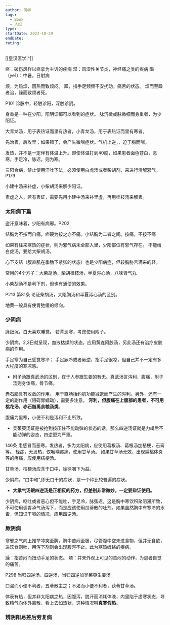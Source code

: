 ```yaml
---
author: 何柳
tags:
  - Book
  - 人纪
type: 
startDate: 2023-10-29
endDate: 
rating:
---
```


[[皇汉医学|^]]

痉：破伤风样以痉挛为主诉的疾病
湿：风湿性关节炎，神经痛之类的疾病
暍（ye1）：中暑，日射病

烦，为热烦，因热而致烦闷。
躁，指手足频频不安扰动，痛苦的状态。
烦而至躁者治，躁而致烦者死。


P101 
诊脉中，轻触诊阳，深触诊阴。


身重是一种在少阳，阳明证都可以看到的症状。
脉沉微或脉微细而身重者，为少阳证。


大青龙汤，用于表热证而里有热者，小青龙汤，用于表热证而里有寒者。

先治表，后攻里；如果错了，会产生微喘症状。气机上逆，，迫于胸而喘。

发热，并不是一定伴有体温上升。即使体温打到40度，如果患者面色苍白，恶寒，手足冷，脉迟，则为寒。

三阳合病，禁止使用汗吐下法，必须使用白虎汤或者柴胡剂，来进行清解邪气。P179

小建中汤来补虚，小柴胡汤来解少阳证。

素虚之人，若有表证，需要先用小建中汤来补里虚，再用桂枝汤来解表。

### 太阳病下篇

盗汗意味着，少阳有病邪。P202

结胸为不按而自痛，痞硬为按之亦不痛。小结胸为二者之间。按痛，不按不痛

如果有往来寒热的症状，则为邪气病未全部入里，少阳部位有邪气存在。 不能给白虎汤，要给大柴胡汤。


心下支结（腹直肌在季肋下紧张的状态）也是少阳病症，但较胸胁苦满来的轻。

常用的4个方子：大柴胡汤，柴胡桂枝汤，半夏泻心汤，八味肾气丸

小柴胡汤不是利下剂，但也有通便的效果。

P213 第81条 论证柴胡汤，大陷胸汤和半夏泻心汤的区别。

地黄一般具有使胃弛缓的倾向。



### 少阴病

脉细沉，白天喜欢睡觉。
若背恶寒，考虑使用附子。

少阴病，2,3日就呈现，血液枯燥的状态。应用黄连阿胶汤，另此汤还有治疗皮肤病的作用。


手足寒为自己感觉寒冷；
手足厥冷或者厥逆，指手足很凉，但自己并不一定有多大程度的寒凉感。



* 附子汤跟真武汤的区别，在于人参跟生姜的有无。真武汤言泻利，腹痛，附子汤则身体痛，骨节痛。 

赤石脂具有收敛的作用。 用于直肠括约肌功能减退而产生的泻利。另外，还有一定的副作用（阻碍胃蠕动），需要多注意。
**泻利，但腹痛在上腹部的患者，不可用桃花汤，赤石脂禹余粮汤类**。

腹痛为里寒，小便不利是泻利不止所致。

- 吴茱萸汤证是被抢到按压住不能动弹的状态的话，那么四逆汤证就是力竭后不能动弹的姿态，四逆更为严重。



146条
患感冒而恶寒，发热者，多为太阳病，应使用葛根汤、葛根汤加桔梗，石膏等。
轻症，无发热，仅咽喉疼痛，使用甘草汤。
如果甘草汤无效，出现扁桃体炎等的疼痛，应使用桔梗汤。

甘草汤、桔梗汤应含于口中，徐徐咽下为益。

少阴病，“口中和”,即无口干的症状，是一个种比较普遍的症状。

- **大承气汤跟四逆汤是正相反的药方，但差别非常微妙。一定要辩证使用。**

少阴病，呕吐或者恶心但不能吐，手足冷，脉弦迟，这是胸中寒饮积聚阻滞所致，不可使用调胃承气汤泻下，而是应该使用瓜蒂散的吐剂。如果虽然胸中有寒冷的水毒，但知识干呕的情况，应用四逆汤。


### 厥阴病


寒邪之气向上推举冲突至胸，胸中苦闷至极，尽管腹中空未进食物，但并无食欲，进饮食则吐，用泻下剂则会出现腹泻不止。此为寒热缠络的疾病。


躁：指苦闷而扭动手足的状态。
烦：并未外观上可见的苦闷的动作，为患者自觉的痛苦。


P298 当归四逆汤，四逆汤，当归四逆加吴茱萸生姜汤

口渴而小便不利者，五苓散主之；不渴而小便不利者，茯苓甘草汤。

体表有热，但并非太阳病之热，因腹泻，脱汗而消耗体液，内里陷于虚寒状态，导致精气向体外离散，看上去如热状，这种情况叫**真寒假热**。



### 辨阴阳易差后劳复病
















